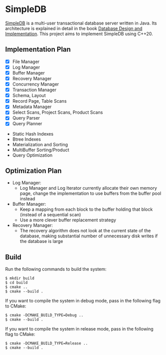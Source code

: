 # SimpleDB

[SimpleDB](http://www.cs.bc.edu/~sciore/simpledb/) is a multi-user transactional database server written in Java. Its architecture is explained in detail in the book [Database Design and Implementation](https://link.springer.com/book/10.1007/978-3-030-33836-7). This project aims to implement SimpleDB using C++20.

## Implementation Plan

- [x] File Manager
- [x] Log Manager
- [x] Buffer Manager
- [x] Recovery Manager
- [x] Concurrency Manager
- [x] Transaction Manager
- [x] Schema, Layout
- [x] Record Page, Table Scans 
- [x] Metadata Manager
- [x] Select Scans, Project Scans, Product Scans
- [x] Query Parser
- [x] Query Planner
- Static Hash Indexes
- Btree Indexes
- Materialization and Sorting
- MultiBuffer Sorting/Product
- Query Optimization

## Optimization Plan
- Log Manager:
  + Log Manager and Log Iterator currently allocate their own memory page, change the implementation to use buffers from the buffer pool instead
- Buffer Manager:
  + Keep a mapping from each block to the buffer holding that block (instead of a sequential scan)
  + Use a more clever buffer replacement strategy
- Recovery Manager:
  + The recovery algorithm does not look at the current state of the database, making substantial number of unnecessary disk writes if the database is large

## Build

Run the following commands to build the system:
```
$ mkdir build
$ cd build
$ cmake ..
$ cmake --build .
```

If you want to compile the system in debug mode, pass in the following flag to CMake:
```
$ cmake -DCMAKE_BUILD_TYPE=Debug ..
$ cmake --build .
```

If you want to compile the system in release mode, pass in the following flag to CMake:
```
$ cmake -DCMAKE_BUILD_TYPE=Release ..
$ cmake --build .
```